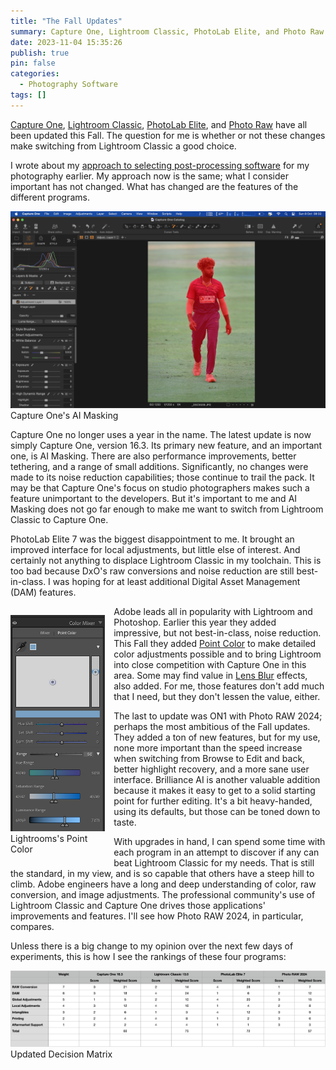 ```yaml
---
title: "The Fall Updates"
summary: Capture One, Lightroom Classic, PhotoLab Elite, and Photo Raw have all been updated this Fall. The question for me is whether or not these changes make switching from Lightroom Classic a good choice.
date: 2023-11-04 15:35:26
publish: true
pin: false
categories:
  - Photography Software
tags: []
---
```


[Capture One](https://www.captureone.com/en), [Lightroom Classic](https://www.adobe.com/products/photoshop-lightroom-classic.html), [PhotoLab Elite](https://www.dxo.com/dxo-photolab/), and [Photo Raw](https://www.on1.com/products/photo-raw/) have all been updated this Fall. The question for me is whether or not these changes make switching from Lightroom Classic a good choice.

<!--more-->

I wrote about my [approach to selecting post-processing software](selecting-a-post-processor/) for my photography earlier. My approach now is the same; what I consider important has not changed. What has changed are the features of the different programs.

<figure style="display: block; margin: 1em auto 1em auto">
  <img src="/images/wp-content/uploads/2023/10/AI-masking-screen-shot.png" alt="Capture One's AI Masking" >
  <figcaption>Capture One's AI Masking</figcaption>
</figure>

Capture One no longer uses a year in the name. The latest update is now simply Capture One, version 16.3. Its primary new feature, and an important one, is AI Masking. There are also performance improvements, better tethering, and a range of small additions. Significantly, no changes were made to its noise reduction capabilities; those continue to trail the pack. It may be that Capture One's focus on studio photographers makes such a feature unimportant to the developers. But it's important to me and AI Masking does not go far enough to make me want to switch from Lightroom Classic to Capture One.

PhotoLab Elite 7 was the biggest disappointment to me. It brought an improved interface for local adjustments, but little else of interest. And certainly not anything to displace Lightroom Classic in my toolchain. This is too bad because DxO's raw conversions and noise reduction are still best-in-class. I was hoping for at least additional Digital Asset Management (DAM) features.

<figure style="float: left; width: 30%; margin: 1em 1em 1em 0em">
  <img src="/images/wp-content/uploads/2023/10/Point-Color-Screen-Shot.png" alt="Lightroom's Point Color" >
  <figcaption>Lightrooms's Point Color</figcaption>
</figure>

Adobe leads all in popularity with Lightroom and Photoshop. Earlier this year they added impressive, but not best-in-class, noise reduction. This Fall they added [Point Color](https://jkost.com/blog/2023/10/everything-you-need-to-know-about-point-color-in-lightroom-classic.html) to make detailed color adjustments possible and to bring Lightroom into close competition with Capture One in this area. Some may find value in [Lens Blur](https://helpx.adobe.com/lightroom-classic/help/lens-blur.html) effects, also added. For me, those features don't add much that I need, but they don't lessen the value, either.

The last to update was ON1 with Photo RAW 2024; perhaps the most ambitious of the Fall updates. They added a ton of new features, but for my use, none more important than the speed increase when switching from Browse to Edit and back, better highlight recovery, and a more sane user interface. Brilliance AI is another valuable addition because it makes it easy to get to a solid starting point for further editing. It's a bit heavy-handed, using its defaults, but those can be toned down to taste.

With upgrades in hand, I can spend some time with each program in an attempt to discover if any can beat Lightroom Classic for my needs. That is still the standard, in my view, and is so capable that others have a steep hill to climb. Adobe engineers have a long and deep understanding of color, raw conversion, and image adjustments. The professional community's use of Lightroom Classic and Capture One drives those applications' improvements and features. I'll see how Photo RAW 2024, in particular, compares.

Unless there is a big change to my opinion over the next few days of experiments, this is how I see the rankings of these four programs:

<figure style="display: block; margin: 1em auto 1em auto">
  <img src="/images/wp-content/uploads/2023/11/scores-updated.jpeg" alt="Updated Decision Matrix" >
  <figcaption>Updated Decision Matrix</figcaption>
</figure>
